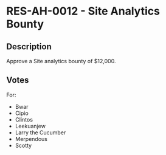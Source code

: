 # RES-AH-0012 - Site Analytics Bounty
## Description
Approve a Site analytics bounty of $12,000.

## Votes
For:
- Bwar
- Cipio
- Clintos
- Leekuanjew
- Larry the Cucumber
- Merpendous
- Scotty

